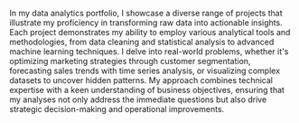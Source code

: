 In my data analytics portfolio, I showcase a diverse range of projects that illustrate my proficiency in transforming raw data into actionable insights. Each project demonstrates my ability to employ various analytical tools and methodologies, from data cleaning and statistical analysis to advanced machine learning techniques. I delve into real-world problems, whether it's optimizing marketing strategies through customer segmentation, forecasting sales trends with time series analysis, or visualizing complex datasets to uncover hidden patterns. My approach combines technical expertise with a keen understanding of business objectives, ensuring that my analyses not only address the immediate questions but also drive strategic decision-making and operational improvements.
